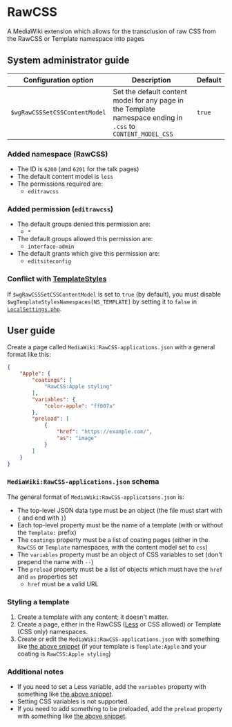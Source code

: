 # RawCSS

A MediaWiki extension which allows for the transclusion of raw CSS from the RawCSS or Template namespace into pages

## System administrator guide

|     Configuration option      | Description                                                                                                  | Default |
|:-----------------------------:|--------------------------------------------------------------------------------------------------------------|---------|
| `$wgRawCSSSetCSSContentModel` | Set the default content model for any page in the Template namespace ending in `.css` to `CONTENT_MODEL_CSS` | `true`  |

### Added namespace (RawCSS)

- The ID is `6200` (and `6201` for the talk pages)
- The default content model is `less`
- The permissions required are:
	- `editrawcss`

### Added permission (`editrawcss`)

- The default groups denied this permission are:
	- `*`
- The default groups allowed this permission are:
	- `interface-admin`
- The default grants which give this permission are:
	- `editsiteconfig`

### Conflict with [TemplateStyles](https://www.mediawiki.org/wiki/Extension:TemplateStyles)

If `$wgRawCSSSetCSSContentModel` is set to `true` (by default),
you must disable `$wgTemplateStylesNamespaces[NS_TEMPLATE]` by setting it to `false` in [`LocalSettings.php`](https://www.mediawiki.org/wiki/Manual:LocalSettings.php).

## User guide

Create a page called `MediaWiki:RawCSS-applications.json` with a general format like this:

```json
{
	"Apple": {
		"coatings": [
			"RawCSS:Apple styling"
		],
		"variables": {
			"color-apple": "ff007a"
		},
		"preload": [
			{
				"href": "https://example.com/",
				"as": "image"
			}
		]
	}
}
```

### `MediaWiki:RawCSS-applications.json` schema

The general format of `MediaWiki:RawCSS-applications.json` is:

- The top-level JSON data type must be an object (the file must start with `{` and end with `}`)
- Each top-level property must be the name of a template (with or without the `Template:` prefix)
- The `coatings` property must be a list of coating pages (either in the `RawCSS` or `Template` namespaces, with the content model set to `css`)
- The `variables` property must be an object of CSS variables to set (don't prepend the name with `--`)
- The `preload` property must be a list of objects which must have the `href` and `as` properties set
	- `href` must be a valid URL

### Styling a template

1. Create a template with any content; it doesn't matter.
2. Create a page, either in the RawCSS ([Less](https://lesscss.org/) or CSS allowed) or Template (CSS only) namespaces.
3. Create or edit the `MediaWiki:RawCSS-applications.json` with something like [the above snippet](#user-guide) (if your template is `Template:Apple` and your coating is `RawCSS:Apple styling`)

### Additional notes

- If you need to set a Less variable, add the `variables` property with something like [the above snippet](#user-guide).
- Setting CSS variables is not supported.
- If you need to add something to be preloaded, add the `preload` property with something like [the above snippet](#user-guide).
